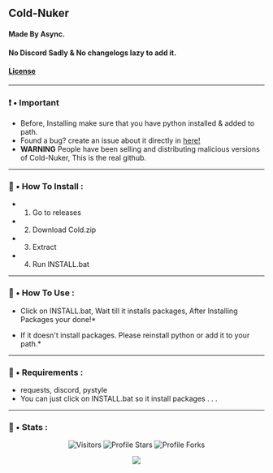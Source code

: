 ## Cold-Nuker
#### Made By Async.
#### No Discord Sadly & No changelogs lazy to add it.
#### [License](https://github.com/asynncc/Cold-Nuker/blob/main/LICENSE)

___

### ❗ • Important
* Before, Installing make sure that you have python installed & added to path.
* Found a bug? create an issue about it directly in [here!](https://github.com/asynncc/Cold-Nuker/issues/new/choose)
* **WARNING** People have been selling and distributing malicious versions of Cold-Nuker, This is the real github. 
___

### 🎪 • How To Install : 
* 1. Go to releases
* 2. Download Cold.zip
* 3. Extract 
* 4. Run INSTALL.bat
___

### 🧠 • How To Use :
* Click on INSTALL.bat, Wait till it installs packages, After Installing Packages your done!*

* If it doesn't install packages. Please reinstall python or add it to your path.*
___


### 🌱 • Requirements : 
* requests, discord, pystyle
* You can just click on INSTALL.bat so it install packages . . . 
___

### 👾 • Stats : 
<p align="center"><img src="https://gpvc.arturio.dev/asynncc" alt="Visitors"></a>
<img src="https://img.shields.io/badge/dynamic/json?&label=Total%20Stars&color=bb2527&style=flat&style=for-the-badge&query=%24.stars&url=https://api.github-star-counter.workers.dev/user/asynncc" alt="Profile Stars"></a>
<img src="https://img.shields.io/badge/dynamic/json?&label=Total%20Forks&color=bb2527&style=flat&style=for-the-badge&query=%24.forks&url=https://api.github-star-counter.workers.dev/user/asynncc" alt="Profile Forks"></a>
<p align="center">  
<img src="https://github-readme-stats.vercel.app/api?username=asynncc&show_icons=true&theme=dark&count_private=true">
</p>
